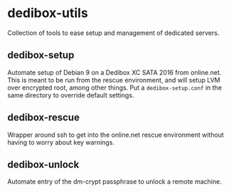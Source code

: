 # dedibox-utils

Collection of tools to ease setup and management of dedicated servers.

## dedibox-setup
Automate setup of Debian 9 on a Dedibox XC SATA 2016 from online.net. This is
meant to be run from the rescue environment, and will setup LVM over encrypted
root, among other things. Put a `dedibox-setup.conf` in the same directory to
override default settings.

## dedibox-rescue
Wrapper around ssh to get into the online.net rescue environment without having
to worry about key warnings.

## dedibox-unlock
Automate entry of the dm-crypt passphrase to unlock a remote machine.
